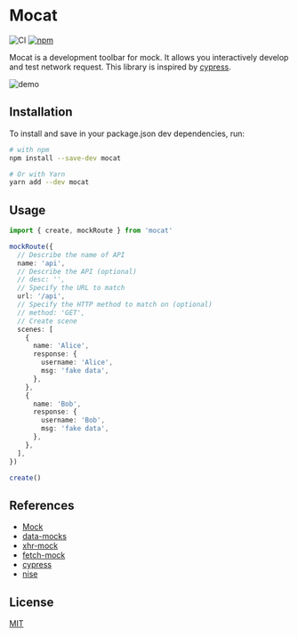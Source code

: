 # Mocat

![CI](https://github.com/lawvs/mocat/workflows/CI/badge.svg)
[![npm](https://img.shields.io/npm/v/mocat)](https://www.npmjs.com/package/mocat)

Mocat is a development toolbar for mock. It allows you interactively develop and test network request. This library is inspired by [cypress](https://github.com/cypress-io/cypress).

![demo](https://user-images.githubusercontent.com/18554747/98848902-bd531d80-2495-11eb-8ce9-bbb29eea46d7.gif)

## Installation

To install and save in your package.json dev dependencies, run:

```sh
# with npm
npm install --save-dev mocat

# Or with Yarn
yarn add --dev mocat
```

## Usage

```ts
import { create, mockRoute } from 'mocat'

mockRoute({
  // Describe the name of API
  name: 'api',
  // Describe the API (optional)
  // desc: '',
  // Specify the URL to match
  url: '/api',
  // Specify the HTTP method to match on (optional)
  // method: 'GET',
  // Create scene
  scenes: [
    {
      name: 'Alice',
      response: {
        username: 'Alice',
        msg: 'fake data',
      },
    },
    {
      name: 'Bob',
      response: {
        username: 'Bob',
        msg: 'fake data',
      },
    },
  ],
})

create()
```

## References

- [Mock](https://github.com/nuysoft/Mock)
- [data-mocks](https://github.com/ovotech/data-mocks)
- [xhr-mock](https://github.com/jameslnewell/xhr-mock)
- [fetch-mock](https://github.com/wheresrhys/fetch-mock)
- [cypress](https://github.com/cypress-io/cypress)
- [nise](https://github.com/sinonjs/nise)

## License

[MIT](LICENCE)
